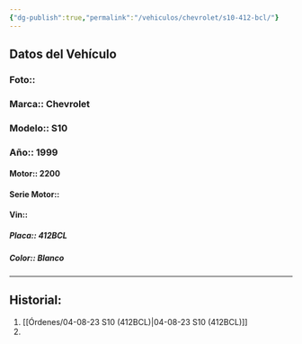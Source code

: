 ```yaml
---
{"dg-publish":true,"permalink":"/vehiculos/chevrolet/s10-412-bcl/"}
---
```



## Datos del Vehículo 
### Foto:: 

### Marca:: Chevrolet 
### Modelo:: S10
### Año:: 1999
#### Motor:: 2200
#### Serie Motor:: 
#### Vin:: 
##### Placa:: 412BCL
##### Color:: Blanco 
---

## Historial:

1. [[Órdenes/04-08-23 S10 (412BCL)\|04-08-23 S10 (412BCL)]]
2. 
